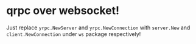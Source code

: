 # qrpc over websocket!

Just replace `yrpc.NewServer` and `yrpc.NewConnection` with `server.New` and `client.NewConnection` under `ws` package respectively!